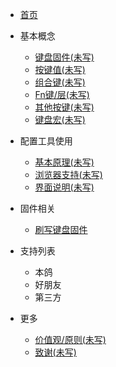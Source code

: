 * [首页](home.md)

* 基本概念

  * [键盘固件(未写)](/firmware.md)
  * [按键值(未写)](/keycode.md)
  * [组合键(未写)](/modifier.md)
  * [Fn键/层(未写)](/layer.md)
  * [其他按键(未写)](/otherKey.md)
  * [键盘宏(未写)](/macro.md)

* 配置工具使用

  * [基本原理(未写)](/404.md)
  * [浏览器支持(未写)](/404.md)
  * [界面说明(未写)](/404.md)

* 固件相关

  * [刷写键盘固件](firmware_upgrade.md)

* 支持列表
  * 本鸽
  * 好朋友
  * 第三方
* 更多
  * [价值观/原则(未写)](/principle.md)
  * [致谢(未写)](/thanks.md)
